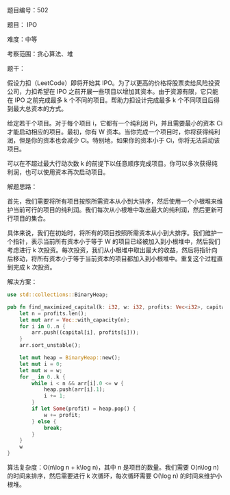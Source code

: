 题目编号：502

题目： IPO

难度：中等

考察范围：贪心算法、堆

题干：

假设力扣（LeetCode）即将开始其 IPO。为了以更高的价格将股票卖给风险投资公司，力扣希望在 IPO 之前开展一些项目以增加其资本。由于资源有限，它只能在 IPO 之前完成最多 k 个不同的项目。帮助力扣设计完成最多 k 个不同项目后得到最大总资本的方式。

给定若干个项目。对于每个项目 i，它都有一个纯利润 Pi，并且需要最小的资本 Ci 才能启动相应的项目。最初，你有 W 资本。当你完成一个项目时，你将获得纯利润，但是你的资本也会减少 Ci。特别地，如果你的资本小于 Ci，你将无法启动该项目。

可以在不超过最大行动次数 k 的前提下以任意顺序完成项目。你可以多次获得纯利润，也可以使用资本再次启动项目。

解题思路：

首先，我们需要将所有项目按照所需资本从小到大排序，然后使用一个小根堆来维护当前可行的项目的纯利润。我们每次从小根堆中取出最大的纯利润，然后更新可行项目的集合。

具体来说，我们在初始时，将所有的项目按照所需资本从小到大排序。我们维护一个指针，表示当前所有资本小于等于 W 的项目已经被加入到小根堆中，然后我们考虑进行 k 次投资。每次投资，我们从小根堆中取出最大的收益，然后将指针向后移动，将所有资本小于等于当前资本的项目都加入到小根堆中。重复这个过程直到完成 k 次投资。

解决方案：

```rust
use std::collections::BinaryHeap;

pub fn find_maximized_capital(k: i32, w: i32, profits: Vec<i32>, capital: Vec<i32>) -> i32 {
    let n = profits.len();
    let mut arr = Vec::with_capacity(n);
    for i in 0..n {
        arr.push((capital[i], profits[i]));
    }
    arr.sort_unstable();

    let mut heap = BinaryHeap::new();
    let mut i = 0;
    let mut w = w;
    for _ in 0..k {
        while i < n && arr[i].0 <= w {
            heap.push(arr[i].1);
            i += 1;
        }
        if let Some(profit) = heap.pop() {
            w += profit;
        } else {
            break;
        }
    }
    w
}
```

算法复杂度：O(n\log n + k\log n)，其中 n 是项目的数量。我们需要 O(n\log n) 的时间来排序，然后需要进行 k 次循环，每次循环需要 O(\log n) 的时间来维护小根堆。